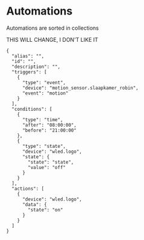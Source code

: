 # Automations
Automations are sorted in collections

THIS WILL CHANGE, I DON'T LIKE IT
```jsonc
{
  "alias": "",
  "id": "",
  "description": "",
  "triggers": [
    {
      "type": "event",
      "device": "motion_sensor.slaapkamer_robin",
      "event": "motion"
    }
  ],
  "conditions": [
    {
      "type": "time",
      "after": "08:00:00",
      "before": "21:00:00"
    },
    {
      "type": "state",
      "device": "wled.logo",
      "state": {
        "state": "state",
        "value": "off"
      }
    }
  ],
  "actions": [
    {
      "device": "wled.logo",
      "data": {
        "state": "on"
      }
    }
  ]
}
```
